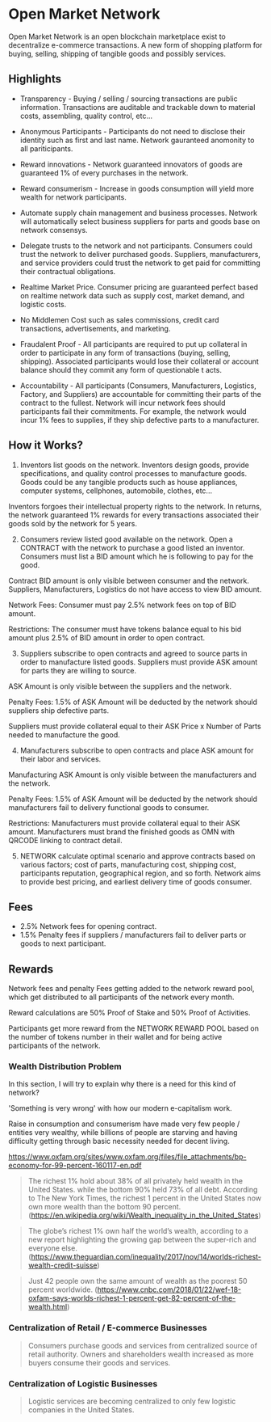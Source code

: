 # Open Market Network

Open Market Network is an open blockchain marketplace exist to decentralize e-commerce transactions.  A new form of shopping platform for buying, selling, shipping of tangible goods and possibly services.

## Highlights ##

* Transparency - Buying / selling / sourcing transactions are public information. Transactions are auditable and trackable down to material costs, assembling, quality control, etc...

* Anonymous Participants - Participants do not need to disclose their identity such as first and last name. Network gauranteed anomonity to all pariticipants.

* Reward innovations - Network guaranteed innovators of goods are guaranteed 1% of every purchases in the network.

* Reward consumerism -  Increase in goods consumption will yield more wealth for network participants.

* Automate supply chain management and business processes.  Network will automatically select business suppliers for parts and goods base on network consensys.

* Delegate trusts to the network and not participants.  Consumers could trust the network to deliver purchased goods. Suppliers, manufacturers, and service providers could trust the network to get paid for committing their contractual obligations.

* Realtime Market Price.  Consumer pricing are guaranteed perfect based on realtime network data such as supply cost, market demand, and logistic costs.

* No Middlemen Cost such as sales commissions, credit card transactions, advertisements, and marketing.   

* Fraudalent Proof - All participants are required to put up collateral in order to participate in any form of transactions (buying, selling, shipping). Associated participants would lose their collateral or account balance should they commit any form of questionable t acts.

* Accountability - All participants (Consumers, Manufacturers, Logistics, Factory, and Suppliers) are accountable for committing their parts of the contract to the fullest.  Network will incur network fees should participants fail their commitments.  For example, the network would incur 1% fees to supplies, if they ship defective parts to a manufacturer.

## How it Works? ##

1. Inventors list goods on the network. Inventors design goods, provide specifications, and quality control processes to manufacture goods.  Goods could be any tangible products such as house appliances, computer systems, cellphones, automobile, clothes, etc...

Inventors forgoes their intellectual property rights to the network.  In returns, the network guaranteed 1% rewards for every transactions associated their goods sold by the network for 5 years.

2. Consumers review listed good available on the network.  Open a CONTRACT with the network to purchase a good listed an inventor.  Consumers must list a BID amount which he is following to pay for the good.

Contract BID amount is only visible between consumer and the network.
Suppliers, Manufacturers, Logistics do not have access to view BID amount.

Network Fees:  Consumer must pay 2.5% network fees on top of BID amount.

Restrictions:  The consumer must have tokens balance equal to his bid amount plus 2.5% of BID amount in order to open contract.

3. Suppliers subscribe to open contracts and agreed to source parts in order to manufacture listed goods. Suppliers must provide ASK amount for parts they are willing to source.

ASK Amount is only visible between the suppliers and the network.

Penalty Fees: 1.5% of ASK Amount will be deducted by the network should suppliers ship defective parts.

Suppliers must provide collateral equal to their ASK Price x Number of Parts needed to manufacture the good.

4. Manufacturers subscribe to open contracts and place ASK amount for their labor and services.

Manufacturing ASK Amount is only visible between the manufacturers and the network.

Penalty Fees: 1.5% of ASK Amount will be deducted by the network should manufacturers fail to delivery functional goods to consumer.

Restrictions: Manufacturers must provide collateral equal to their ASK amount. Manufacturers must brand the finished goods as OMN with QRCODE linking to contract detail.

5. NETWORK calculate optimal scenario and approve contracts based on various factors; cost of parts, manufacturing cost, shipping cost, participants reputation, geographical region, and so forth.  Network aims to provide best pricing, and earliest delivery time of goods consumer.

## Fees ##

* 2.5% Network fees for opening contract.
* 1.5% Penalty fees if suppliers / manufacturers fail to deliver parts or goods to next participant.

## Rewards ##

Network fees and penalty Fees getting added to the network reward pool, which get distributed to all participants of the network every month.

Reward calculations are 50% Proof of Stake and 50% Proof of Activities.

Participants get more reward from the NETWORK REWARD POOL based on the number of tokens number in their wallet and for being active participants of the network.

### Wealth Distribution Problem  ###

In this section, I will try to explain why there is a need for this kind of network?

'Something is very wrong' with how our modern e-capitalism work.

Raise in consumption and consumerism have made very few people / entities very wealthy, while billions of people are starving and having difficulty getting through basic necessity needed for decent living.

https://www.oxfam.org/sites/www.oxfam.org/files/file_attachments/bp-economy-for-99-percent-160117-en.pdf


> The richest 1% hold about 38% of all privately held wealth in the United States. while the bottom 90% held 73% of all debt. According to The New York Times, the richest 1 percent in the United States now own more wealth than the bottom 90 percent. (https://en.wikipedia.org/wiki/Wealth_inequality_in_the_United_States)

> The globe’s richest 1% own half the world’s wealth, according to a new report highlighting the growing gap between the super-rich and everyone else. (https://www.theguardian.com/inequality/2017/nov/14/worlds-richest-wealth-credit-suisse)

> Just 42 people own the same amount of wealth as the poorest 50 percent worldwide.
(https://www.cnbc.com/2018/01/22/wef-18-oxfam-says-worlds-richest-1-percent-get-82-percent-of-the-wealth.html)


### Centralization of Retail / E-commerce Businesses

> Consumers purchase goods and services from centralized source of retail authority. Owners and shareholders wealth increased as more buyers consume their goods and services.


### Centralization of Logistic Businesses

> Logistic services are becoming centralized to only few logistic companies in the United States.
